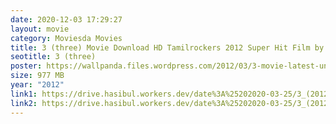 ```yaml
---
date: 2020-12-03 17:29:27
layout: movie
category: Moviesda Movies
title: 3 (three) Movie Download HD Tamilrockers 2012 Super Hit Film by Dhanush
seotitle: 3 (three)
poster: https://wallpanda.files.wordpress.com/2012/03/3-movie-latest-unseen-wallpapers-61.jpg
size: 977 MB
year: "2012"
link1: https://drive.hasibul.workers.dev/date%3A%25202020-03-25/3_(2012)_Tamil_WEB-DL1080p_x265-HEVC_AAC_930MB-SPS.mkv
link2: https://drive.hasibul.workers.dev/date%3A%25202020-03-25/3_(2012)_Tamil_WEB-DL1080p_x265-HEVC_AAC_930MB-SPS.mkv
---
```

